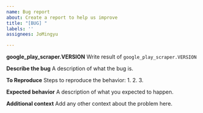 ```yaml
---
name: Bug report
about: Create a report to help us improve
title: "[BUG] "
labels: ''
assignees: JoMingyu

---
```


**google_play_scraper.VERSION**
Write result of `google_play_scraper.VERSION`

**Describe the bug**
A description of what the bug is.

**To Reproduce**
Steps to reproduce the behavior:
1.
2.
3.

**Expected behavior**
A description of what you expected to happen.

**Additional context**
Add any other context about the problem here.
